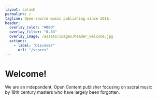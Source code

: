 ```yaml
---
layout: splash
permalink: /
tagline: Open-source music publishing since 2016.
header:
  overlay_color: "#000"
  overlay_filter: "0.33"
  overlay_image: /assets/images/header_welcome.jpg
  actions:
    - label: "Discover"
      url: "/scores"
---
```


# Welcome!

We are an independent, Open Content publisher focusing on sacral music by 18th century masters who have largely been forgotten.
